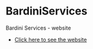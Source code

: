 # BardiniServices
Bardini Services - website

- [Click here to see the website](http://www.bardiniservices.com)
